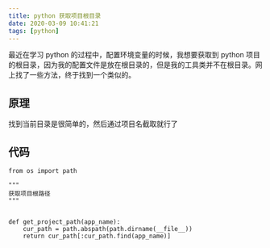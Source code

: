 ```yaml
---
title: python 获取项目根目录
date: 2020-03-09 10:41:21
tags: [python]
---
```


最近在学习 python 的过程中，配置环境变量的时候，我想要获取到 python 项目的根目录，因为我的配置文件是放在根目录的，但是我的工具类并不在根目录。网上找了一些方法，终于找到一个类似的。

<!-- more -->

## 原理

找到当前目录是很简单的，然后通过项目名截取就行了

## 代码

```
from os import path

"""
获取项目根路径
"""


def get_project_path(app_name):
    cur_path = path.abspath(path.dirname(__file__))
    return cur_path[:cur_path.find(app_name)]
```
